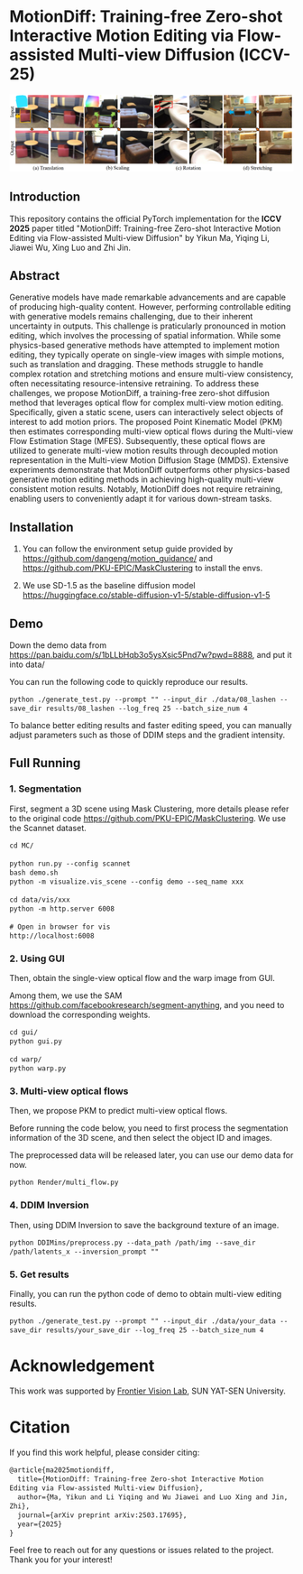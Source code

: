 # MotionDiff: Training-free Zero-shot Interactive Motion Editing via Flow-assisted Multi-view Diffusion (ICCV-25)


![res](dataset/res.png "res")

## Introduction

This repository contains the official PyTorch implementation for the **ICCV 2025** paper titled "MotionDiff: Training-free Zero-shot Interactive Motion Editing via Flow-assisted Multi-view Diffusion" by Yikun Ma, Yiqing Li, Jiawei Wu, Xing Luo and Zhi Jin.

## Abstract

Generative models have made remarkable advancements and are capable of producing high-quality content. However, performing controllable editing with generative models remains challenging, due to their inherent uncertainty in outputs. This challenge is praticularly pronounced in motion editing, which involves the processing of spatial information. While some physics-based generative methods have attempted to implement motion editing, they typically operate on single-view images with simple motions, such as translation and dragging. These methods struggle to handle complex rotation and stretching motions and ensure multi-view consistency, often necessitating resource-intensive retraining. To address these challenges, we propose MotionDiff, a training-free zero-shot diffusion method that leverages optical flow for complex multi-view motion editing. Specifically, given a static scene, users can interactively select objects of interest to add motion priors. The proposed Point Kinematic Model (PKM) then estimates corresponding multi-view optical flows during the Multi-view Flow Estimation Stage (MFES). Subsequently, these optical flows are utilized to generate multi-view motion results through decoupled motion representation in the Multi-view Motion Diffusion Stage (MMDS). Extensive experiments demonstrate that MotionDiff outperforms other physics-based generative motion editing methods in achieving high-quality multi-view consistent motion results. Notably, MotionDiff does not require retraining, enabling users to conveniently adapt it for various down-stream tasks.


## Installation

1. You can follow the environment setup guide provided by https://github.com/dangeng/motion_guidance/ and https://github.com/PKU-EPIC/MaskClustering to install the envs.

2. We use SD-1.5 as the baseline diffusion model https://huggingface.co/stable-diffusion-v1-5/stable-diffusion-v1-5

   
## Demo
Down the demo data from https://pan.baidu.com/s/1bLLbHqb3o5ysXsic5Pnd7w?pwd=8888, and put it into data/

You can run the following code to quickly reproduce our results. 

```
python ./generate_test.py --prompt "" --input_dir ./data/08_lashen --save_dir results/08_lashen --log_freq 25 --batch_size_num 4
```

To balance better editing results and faster editing speed, you can manually adjust parameters such as those of DDIM steps and the gradient intensity.


## Full Running

### 1. Segmentation

First, segment a 3D scene using Mask Clustering, more details please refer to the original code https://github.com/PKU-EPIC/MaskClustering.  We use the Scannet dataset.

```
cd MC/

python run.py --config scannet
bash demo.sh
python -m visualize.vis_scene --config demo --seq_name xxx

cd data/vis/xxx
python -m http.server 6008

# Open in browser for vis      
http://localhost:6008
```

### 2. Using GUI

Then, obtain the single-view optical flow and the warp image from GUI. 

Among them, we use the SAM https://github.com/facebookresearch/segment-anything, and you need to download the corresponding weights. 

```
cd gui/
python gui.py

cd warp/
python warp.py
```

### 3. Multi-view optical flows

Then, we propose PKM to predict multi-view optical flows. 

Before running the code below, you need to first process the segmentation information of the 3D scene, and then select the object ID and images. 

The preprocessed data will be released later, you can use our demo data for now. 

```
python Render/multi_flow.py
```

### 4. DDIM Inversion

Then, using DDIM Inversion to save the background texture of an image.

```
python DDIMins/preprocess.py --data_path /path/img --save_dir /path/latents_x --inversion_prompt ""
```

### 5. Get results

Finally, you can run the python code of demo to obtain multi-view editing results.

```
python ./generate_test.py --prompt "" --input_dir ./data/your_data --save_dir results/your_save_dir --log_freq 25 --batch_size_num 4
```



# Acknowledgement

This work was supported by [Frontier Vision Lab](https://fvl2020.github.io/fvl.github.com/), SUN YAT-SEN University.

# Citation

If you find this work helpful, please consider citing:

```
@article{ma2025motiondiff,
  title={MotionDiff: Training-free Zero-shot Interactive Motion Editing via Flow-assisted Multi-view Diffusion},
  author={Ma, Yikun and Li Yiqing and Wu Jiawei and Luo Xing and Jin, Zhi},
  journal={arXiv preprint arXiv:2503.17695},
  year={2025}
}
```

Feel free to reach out for any questions or issues related to the project. Thank you for your interest!

